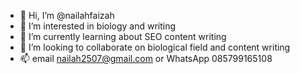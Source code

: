 - 👋 Hi, I’m @nailahfaizah
- 👀 I’m interested in biology and writing
- 🌱 I’m currently learning about SEO content writing 
- 💞️ I’m looking to collaborate on biological field and content writing
- 📫 email nailah2507@gmail.com or WhatsApp 085799165108

<!---
nailahfaizah/nailahfaizah is a ✨ special ✨ repository because its `README.md` (this file) appears on your GitHub profile.
You can click the Preview link to take a look at your changes.
--->
